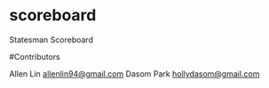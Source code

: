 # scoreboard
Statesman Scoreboard

#Contributors

Allen Lin <allenlin94@gmail.com>
Dasom Park <hollydasom@gmail.com>